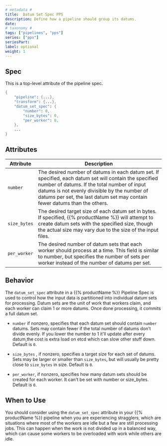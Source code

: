 ```yaml
---
# metadata # 
title:  Datum Set Spec PPS
description: Define how a pipeline should group its datums.
date: 
# taxonomy #
tags: ["pipelines", "pps"]
series: ["pps"]
seriesPart:
label: optional
weight: 1
---
```


## Spec 
This is a top-level attribute of the pipeline spec. 

```s
{
    "pipeline": {...},
    "transform": {...},
    "datum_set_spec": {
        "number": 0,
        "size_bytes": 0,
        "per_worker": 0,
    },
    ...
}
```

## Attributes 

|Attribute|Description|
|-|-|
|`number`| The desired number of datums in each datum set. If specified, each datum set will contain the specified number of datums. If the total number of input datums is not evenly divisible by the number of datums per set, the last datum set may contain fewer datums than the others.|
|`size_bytes`| The desired target size of each datum set in bytes. If specified, {{% productName %}} will attempt to create datum sets with the specified size, though the actual size may vary due to the size of the input files.|
|`per_worker`| The desired number of datum sets that each worker should process at a time. This field is similar to number, but specifies the number of sets per worker instead of the number of datums per set. |

## Behavior

The `datum_set_spec` attribute in a {{% productName %}} Pipeline Spec is used to control how the input data is partitioned into individual datum sets for processing. Datum sets are the unit of work that workers claim, and each worker can claim 1 or more datums. Once done processing, it commits a full datum set.

- `number` if nonzero, specifies that each datum set should contain `number` datums. Sets may contain fewer if the total number of datums don't divide evenly. If you lower the number to 1 it'll update after every datum,the cost is extra load on etcd which can slow other stuff down. Default is `0`.

- `size_bytes` , if nonzero, specifies a target size for each set of datums. Sets may be larger or smaller than `size_bytes`, but will usually be pretty close to `size_bytes` in size. Default is `0`.

- `per_worker`, if nonzero, specifies how many datum sets should be created for each worker. It can't be set with number or size_bytes. Default is `0`.


## When to Use

You should consider using the `datum_set_spec` attribute in your {{% productName %}} pipeline when you are experiencing stragglers, which are situations where most of the workers are idle but a few are still processing jobs. This can happen when the work is not divided up in a balanced way, which can cause some workers to be overloaded with work while others are idle.